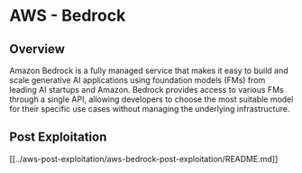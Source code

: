 # AWS - Bedrock

## Overview

Amazon Bedrock is a fully managed service that makes it easy to build and scale generative AI applications using foundation models (FMs) from leading AI startups and Amazon. Bedrock provides access to various FMs through a single API, allowing developers to choose the most suitable model for their specific use cases without managing the underlying infrastructure.

## Post Exploitation

[[../aws-post-exploitation/aws-bedrock-post-exploitation/README.md]]

